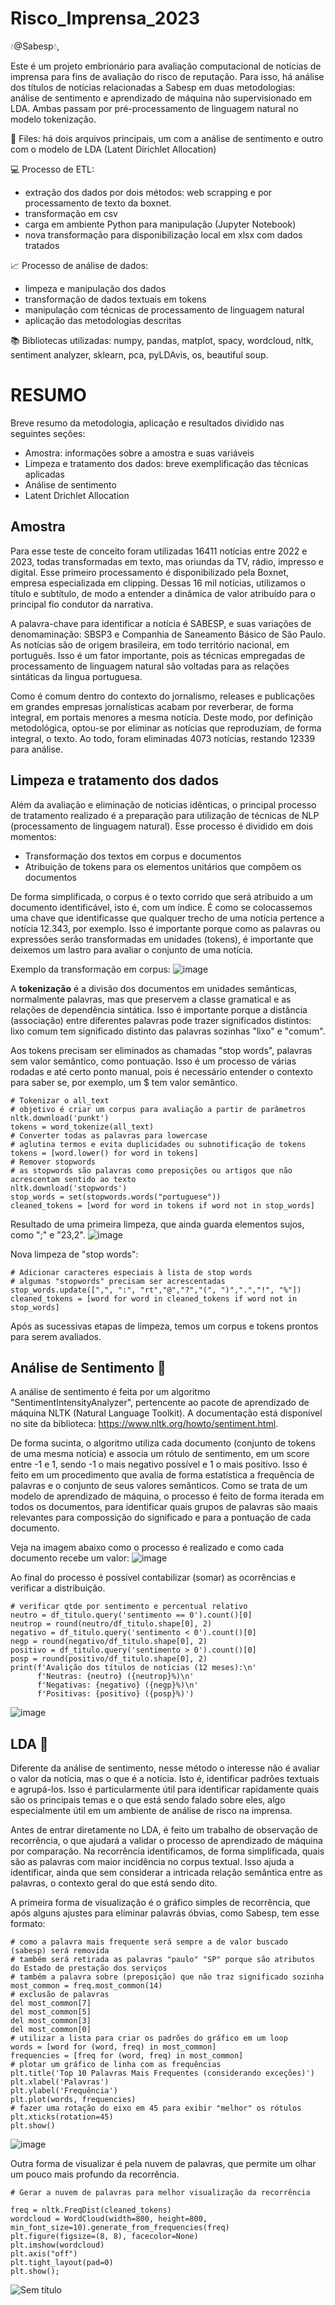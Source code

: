 # Risco_Imprensa_2023

:droplet:@Sabesp:droplet:, 

Este é um projeto embrionário para avaliação computacional de notícias de imprensa para fins de avaliação do risco de reputação. Para isso, há análise dos títulos de notícias relacionadas a Sabesp em duas metodologias: análise de sentimento e aprendizado de máquina não supervisionado em LDA. Ambas passam por pré-processamento de linguagem natural no modelo tokenização.

:file_folder: Files: há dois arquivos principais, um com a análise de sentimento e outro com o modelo de LDA (Latent Dirichlet Allocation)


:computer: Processo de ETL:
*  extração dos dados por dois métodos: web scrapping e por processamento de texto da boxnet.
*  transformação em csv
*  carga em ambiente Python para manipulação (Jupyter Notebook)
*  nova transformação para disponibilização local em xlsx com dados tratados


:chart_with_upwards_trend: Processo de análise de dados:
*  limpeza e manipulação dos dados 
*  transformação de dados textuais em tokens
*  manipulação com técnicas de processamento de linguagem natural
*  aplicação das metodologias descritas

:books: Bibliotecas utilizadas: numpy, pandas, matplot, spacy, wordcloud, nltk, sentiment analyzer, sklearn, pca, pyLDAvis, os, beautiful soup.

# RESUMO
Breve resumo da metodologia, aplicação e resultados dividido nas seguintes seções:

*  Amostra: informações sobre a amostra e suas variáveis
*  Limpeza e tratamento dos dados: breve exemplificação das técnicas aplicadas
*  Análise de sentimento
*  Latent Drichlet Allocation

## Amostra
Para esse teste de conceito foram utilizadas 16411 notícias entre 2022 e 2023, todas transformadas em texto, mas oriundas da TV, rádio, impresso e digital. Esse primeiro processamento é disponibilizado pela Boxnet, empresa especializada em clipping. Dessas 16 mil notícias, utilizamos o título e subtítulo, de modo a entender a dinâmica de valor atribuído para o principal fio condutor da narrativa.

A palavra-chave para identificar a notícia é SABESP, e suas variações de denomaminação: SBSP3 e Companhia de Saneamento Básico de São Paulo. As notícias são de origem brasileira, em todo território nacional, em português. Isso é um fator importante, pois as técnicas empregadas de processamento de linguagem natural são voltadas para as relações sintáticas da lingua portuguesa. 

Como é comum dentro do contexto do jornalismo, releases e publicações em grandes empresas jornalísticas acabam por reverberar, de forma integral, em portais menores a mesma notícia. Deste modo, por definição metodológica, optou-se por eliminar as notícias que reproduziam, de forma integral, o texto. Ao todo, foram eliminadas 4073 notícias, restando 12339 para análise.

## Limpeza e tratamento dos dados

Além da avaliação e eliminação de noticias idênticas, o principal processo de tratamento realizado é a preparação para utilização de técnicas de NLP (processamento de linguagem natural). Esse processo é dividido em dois momentos: 
*  Transformação dos textos em corpus e documentos
*  Atribuição de tokens para os elementos unitários que compõem os documentos

De forma simplificada, o corpus é o texto corrido que será atribuido a um documento identificável, isto é, com um índice. É como se colocassemos uma chave que identificasse que qualquer trecho de uma notícia pertence a notícia 12.343, por exemplo. Isso é importante porque como as palavras ou expressões serão transformadas em unidades (tokens), é importante que deixemos um lastro para avaliar o conjunto de uma notícia.

Exemplo da transformação em corpus:
![image](https://github.com/gustavo-westin/Risco_Imprensa/assets/113940727/0086204c-e03a-4fef-b64b-ef5ceaa54b81)


A **tokenização** é a divisão dos documentos em unidades semânticas, normalmente palavras, mas que preservem a classe gramatical e as relações de dependência sintática. Isso é importante porque a distância (associação) entre diferentes palavras pode trazer significados distintos: lixo comum tem significado distinto das palavras sozinhas "lixo" e "comum". 

Aos tokens precisam ser eliminados as chamadas "stop words", palavras sem valor semântico, como pontuação. Isso é um processo de várias rodadas e até certo ponto manual, pois é necessário entender o contexto para saber se, por exemplo, um $ tem valor semântico.
```
# Tokenizar o all_text
# objetivo é criar um corpus para avaliação a partir de parâmetros
nltk.download('punkt')
tokens = word_tokenize(all_text)
# Converter todas as palavras para lowercase
# aglutina termos e evita duplicidades ou subnotificação de tokens
tokens = [word.lower() for word in tokens]
# Remover stopwords
# as stopwords são palavras como preposições ou artigos que não acrescentam sentido ao texto
nltk.download('stopwords')
stop_words = set(stopwords.words("portuguese"))
cleaned_tokens = [word for word in tokens if word not in stop_words]
```


Resultado de uma primeira limpeza, que ainda guarda elementos sujos, como ";" e "23,2".
![image](https://github.com/gustavo-westin/Risco_Imprensa/assets/113940727/3a1d5737-a81a-4c4d-963f-0580a87fa03a)

Nova limpeza de "stop words":
```
# Adicionar caracteres especiais à lista de stop words
# algumas "stopwords" precisam ser acrescentadas
stop_words.update([",", ":", "rt","@","?","(", ")",".","!", "%"])
cleaned_tokens = [word for word in cleaned_tokens if word not in stop_words]
```

Após as sucessivas etapas de limpeza, temos um corpus e tokens prontos para serem avaliados.

## Análise de Sentimento :heartbeat:
A análise de sentimento é feita por um algoritmo "SentimentIntensityAnalyzer", pertencente ao pacote de aprendizado de máquina NLTK (Natural Language Toolkit). A documentação está disponível no site da biblioteca: https://www.nltk.org/howto/sentiment.html.

De forma sucinta, o algoritmo utiliza cada documento (conjunto de tokens de uma mesma notícia) e associa um rótulo de sentimento, em um score entre -1 e 1, sendo -1 o mais negativo possível e 1 o mais positivo. Isso é feito em um procedimento que avalia de forma estatística a frequência de palavras e o conjunto de seus valores semânticos. Como se trata de um modelo de aprendizado de máquina, o processo é feito de forma iterada em todos os documentos, para identificar quais grupos de palavras são maais relevantes para compossição do significado e para a pontuação de cada documento. 

Veja na imagem abaixo como o processo é realizado e como cada documento recebe um valor:
![image](https://github.com/gustavo-westin/Risco_Imprensa/assets/113940727/c62c329b-8e5c-49b7-bfce-e385195b52f8)

Ao final do processo é possível contabilizar (somar) as ocorrências e verificar a distribuição.

```
# verificar qtde por sentimento e percentual relativo
neutro = df_titulo.query('sentimento == 0').count()[0]
neutrop = round(neutro/df_titulo.shape[0], 2)
negativo = df_titulo.query('sentimento < 0').count()[0]
negp = round(negativo/df_titulo.shape[0], 2)
positivo = df_titulo.query('sentimento > 0').count()[0]
posp = round(positivo/df_titulo.shape[0], 2)
print(f'Avalição dos títulos de notícias (12 meses):\n'
      f'Neutras: {neutro} ({neutrop}%)\n'
      f'Negativas: {negativo} ({negp}%)\n'
      f'Positivas: {positivo} ({posp}%)')

```

![image](https://github.com/gustavo-westin/Risco_Imprensa/assets/113940727/a5ad3e45-cfb9-49a5-8853-9e7ccab757b3)


## LDA :microscope:
Diferente da análise de sentimento, nesse método o interesse não é avaliar o valor da notícia, mas o que é a notícia. Isto é, identificar padrões textuais e agrupá-los. Isso é particularmente útil para identificar rapidamente quais são os principais temas e o que está sendo falado sobre eles, algo especialmente útil em um ambiente de análise de risco na imprensa. 

Antes de entrar diretamente no LDA, é feito um trabalho de observação de recorrência, o que ajudará a validar o processo de aprendizado de máquina por comparação. Na recorrência identificamos, de forma simplificada, quais são as palavras com maior incidência no corpus textual. Isso ajuda a identificar, ainda que sem considerar a intricada relação semântica entre as palavras, o contexto geral do que está sendo dito.

A primeira forma de visualização é o gráfico simples de recorrência, que após alguns ajustes para eliminar palavrás óbvias, como Sabesp, tem esse formato:
```
# como a palavra mais frequente será sempre a de valor buscado (sabesp) será removida
# também será retirada as palavras "paulo" "SP" porque são atributos do Estado de prestação dos serviços
# também a palavra sobre (preposição) que não traz significado sozinha
most_common = freq.most_common(14)
# exclusão de palavras
del most_common[7]
del most_common[5]
del most_common[3]
del most_common[0]
# utilizar a lista para criar os padrões do gráfico em um loop
words = [word for (word, freq) in most_common]
frequencies = [freq for (word, freq) in most_common]
# plotar um gráfico de linha com as frequências
plt.title('Top 10 Palavras Mais Frequentes (considerando exceções)')
plt.xlabel('Palavras')
plt.ylabel('Frequência')
plt.plot(words, frequencies)
# fazer uma rotação do eixo em 45 para exibir "melhor" os rótulos
plt.xticks(rotation=45)
plt.show()
```

![image](https://github.com/gustavo-westin/Risco_Imprensa/assets/113940727/2f2af390-9251-4ae1-a65c-68a8ebdc51c0)

Outra forma de visualizar é pela nuvem de palavras, que permite um olhar um pouco mais profundo da recorrência. 

```
# Gerar a nuvem de palavras para melhor visualização da recorrência

freq = nltk.FreqDist(cleaned_tokens)
wordcloud = WordCloud(width=800, height=800, min_font_size=10).generate_from_frequencies(freq)
plt.figure(figsize=(8, 8), facecolor=None)
plt.imshow(wordcloud)
plt.axis("off")
plt.tight_layout(pad=0)
plt.show();
```

![Sem título](https://github.com/gustavo-westin/Risco_Imprensa/assets/113940727/e014f040-9e2d-4336-9333-82f2d3db3f41)







